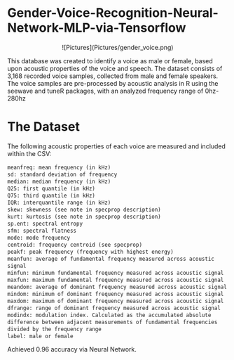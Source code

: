 # Gender-Voice-Recognition-Neural-Network-MLP-via-Tensorflow

<center>
![Pictures](Pictures/gender_voice.png)
</center>

This database was created to identify a voice as male or female, based upon acoustic properties of the voice and speech. The dataset consists of 3,168 recorded voice samples, collected from male and female speakers. The voice samples are pre-processed by acoustic analysis in R using the seewave and tuneR packages, with an analyzed frequency range of 0hz-280hz

# The Dataset

The following acoustic properties of each voice are measured and included within the CSV:

    meanfreq: mean frequency (in kHz)
    sd: standard deviation of frequency
    median: median frequency (in kHz)
    Q25: first quantile (in kHz)
    Q75: third quantile (in kHz)
    IQR: interquantile range (in kHz)
    skew: skewness (see note in specprop description)
    kurt: kurtosis (see note in specprop description)
    sp.ent: spectral entropy
    sfm: spectral flatness
    mode: mode frequency
    centroid: frequency centroid (see specprop)
    peakf: peak frequency (frequency with highest energy)
    meanfun: average of fundamental frequency measured across acoustic signal
    minfun: minimum fundamental frequency measured across acoustic signal
    maxfun: maximum fundamental frequency measured across acoustic signal
    meandom: average of dominant frequency measured across acoustic signal
    mindom: minimum of dominant frequency measured across acoustic signal
    maxdom: maximum of dominant frequency measured across acoustic signal
    dfrange: range of dominant frequency measured across acoustic signal
    modindx: modulation index. Calculated as the accumulated absolute difference between adjacent measurements of fundamental frequencies divided by the frequency range
    label: male or female

Achieved 0.96 accuracy via Neural Network.

